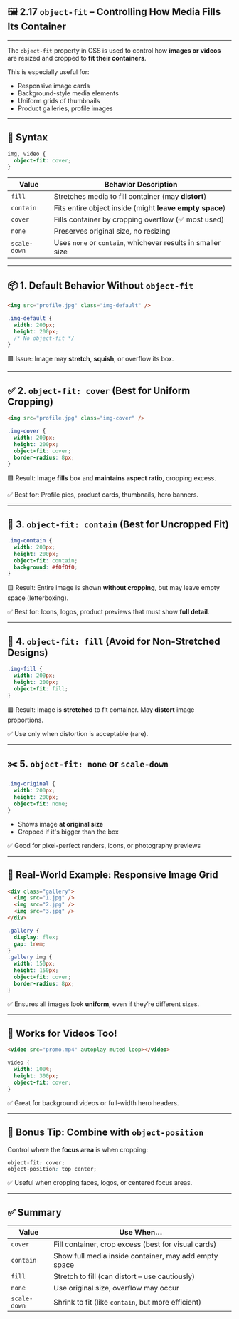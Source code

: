 ## 🖼️ 2.17 `object-fit` – Controlling How Media Fills Its Container

---

The `object-fit` property in CSS is used to control how **images or videos** are resized and cropped to **fit their containers**.

This is especially useful for:

* Responsive image cards
* Background-style media elements
* Uniform grids of thumbnails
* Product galleries, profile images

---

## 🔧 Syntax

```css
img, video {
  object-fit: cover;
}
```

| Value        | Behavior Description                                        |
| ------------ | ----------------------------------------------------------- |
| `fill`       | Stretches media to fill container (may **distort**)         |
| `contain`    | Fits entire object inside (might **leave empty space**)     |
| `cover`      | Fills container by cropping overflow (✅ most used)          |
| `none`       | Preserves original size, no resizing                        |
| `scale-down` | Uses `none` or `contain`, whichever results in smaller size |

---

## 📦 1. Default Behavior Without `object-fit`

```html
<img src="profile.jpg" class="img-default" />
```

```css
.img-default {
  width: 200px;
  height: 200px;
  /* No object-fit */
}
```

🟥 Issue: Image may **stretch**, **squish**, or overflow its box.

---

## ✅ 2. `object-fit: cover` (Best for Uniform Cropping)

```html
<img src="profile.jpg" class="img-cover" />
```

```css
.img-cover {
  width: 200px;
  height: 200px;
  object-fit: cover;
  border-radius: 8px;
}
```

🟩 Result: Image **fills** box and **maintains aspect ratio**, cropping excess.

✅ Best for: Profile pics, product cards, thumbnails, hero banners.

---

## 📏 3. `object-fit: contain` (Best for Uncropped Fit)

```css
.img-contain {
  width: 200px;
  height: 200px;
  object-fit: contain;
  background: #f0f0f0;
}
```

🟨 Result: Entire image is shown **without cropping**, but may leave empty space (letterboxing).

✅ Best for: Icons, logos, product previews that must show **full detail**.

---

## 🔄 4. `object-fit: fill` (Avoid for Non-Stretched Designs)

```css
.img-fill {
  width: 200px;
  height: 200px;
  object-fit: fill;
}
```

🟥 Result: Image is **stretched** to fit container. May **distort** image proportions.

✅ Use only when distortion is acceptable (rare).

---

## ✂️ 5. `object-fit: none` or `scale-down`

```css
.img-original {
  width: 200px;
  height: 200px;
  object-fit: none;
}
```

* Shows image **at original size**
* Cropped if it's bigger than the box

✅ Good for pixel-perfect renders, icons, or photography previews

---

## 🧪 Real-World Example: Responsive Image Grid

```html
<div class="gallery">
  <img src="1.jpg" />
  <img src="2.jpg" />
  <img src="3.jpg" />
</div>
```

```css
.gallery {
  display: flex;
  gap: 1rem;
}
.gallery img {
  width: 150px;
  height: 150px;
  object-fit: cover;
  border-radius: 8px;
}
```

✅ Ensures all images look **uniform**, even if they’re different sizes.

---

## 🎥 Works for Videos Too!

```html
<video src="promo.mp4" autoplay muted loop></video>
```

```css
video {
  width: 100%;
  height: 300px;
  object-fit: cover;
}
```

✅ Great for background videos or full-width hero headers.

---

## 🧠 Bonus Tip: Combine with `object-position`

Control where the **focus area** is when cropping:

```css
object-fit: cover;
object-position: top center;
```

✅ Useful when cropping faces, logos, or centered focus areas.

---

## ✅ Summary

| Value        | Use When…                                             |
| ------------ | ----------------------------------------------------- |
| `cover`      | Fill container, crop excess (best for visual cards)   |
| `contain`    | Show full media inside container, may add empty space |
| `fill`       | Stretch to fill (can distort – use cautiously)        |
| `none`       | Use original size, overflow may occur                 |
| `scale-down` | Shrink to fit (like `contain`, but more efficient)    |
